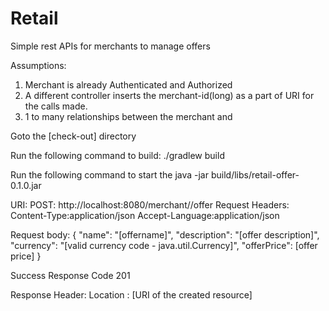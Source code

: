 # Retail
Simple rest APIs for merchants to manage offers 

Assumptions:
1. Merchant is already Authenticated and Authorized
2. A different controller inserts the merchant-id(long) as a part of URI for the calls made. 
3. 1 to many relationships between the merchant and 

Goto the [check-out] directory

Run the following command to build:
./gradlew build

Run the following command to start the 
java -jar build/libs/retail-offer-0.1.0.jar


URI:
POST: http://localhost:8080/merchant/<mechantID>/offer
Request Headers: 
Content-Type:application/json
Accept-Language:application/json

Request body:
{
  "name": "[offername]",
  "description": "[offer description]",
  "currency": "[valid currency code - java.util.Currency]",
  "offerPrice": [offer price]
}

Success Response Code
201

Response Header: 
Location : [URI of the created resource]

